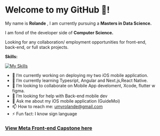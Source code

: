 # Welcome to my GitHub 🤖!

My name is **Rolande** , I am currently pursuing a **Masters in Data Science.**


I am fond of the developer side of **Computer Science.**

Looking for any collaboration/ employment opportunities for front-end, back-end, or full stack projects.

**Skills:**

[![My Skills](https://skillicons.dev/icons?i=react,js,html,css,figma,aws,cs,c,bash,wordpress,python,swift,php,vue,saas,unity,vscode)](https://skillicons.dev)



- 🔭 I’m currently working on deploying my two iOS mobile application.
- 🌱 I’m currently learning Typesript, Angular and Next.js,React Native.
- 👯 I’m looking to collaborate on Mobile App develoment, Xcode, flutter w figma. 
- 🤔 I’m looking for help with Back-end mobile dev   
- 💬 Ask me about my iOS mobile application (GuideMoi)
- 📫 How to reach me: umyrolande@gmail.com 
- ⚡ Fun fact: I know sign language 

### [View Meta Front-end Capstone here](https://github.com/Lande21/Little_Lemon)
